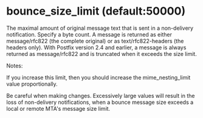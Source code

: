 # bounce_size_limit (default:50000) 

 The maximal amount of original message text that is sent in a
non-delivery notification. Specify a byte count.  A message is
returned as either message/rfc822 (the complete original) or as
text/rfc822-headers (the headers only).  With Postfix version 2.4
and earlier, a message is always returned as message/rfc822 and is
truncated when it exceeds the size limit.


 Notes: 



  If you increase this limit, then you should increase the
mime_nesting_limit value proportionally.  

  Be careful when making changes.  Excessively large values
will result in the loss of non-delivery notifications, when a bounce
message size exceeds a local or remote MTA's message size limit.






